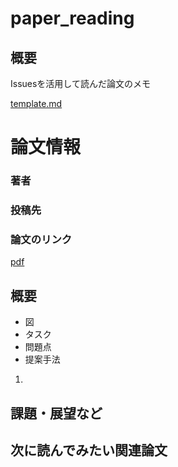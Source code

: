 # paper_reading

## 概要
Issuesを活用して読んだ論文のメモ

[template.md](templete.md)


# 論文情報
### 著者

### 投稿先

### 論文のリンク
[pdf]()

## 概要
- 図
- タスク
- 問題点
- 提案手法
1.


## 課題・展望など

## 次に読んでみたい関連論文

